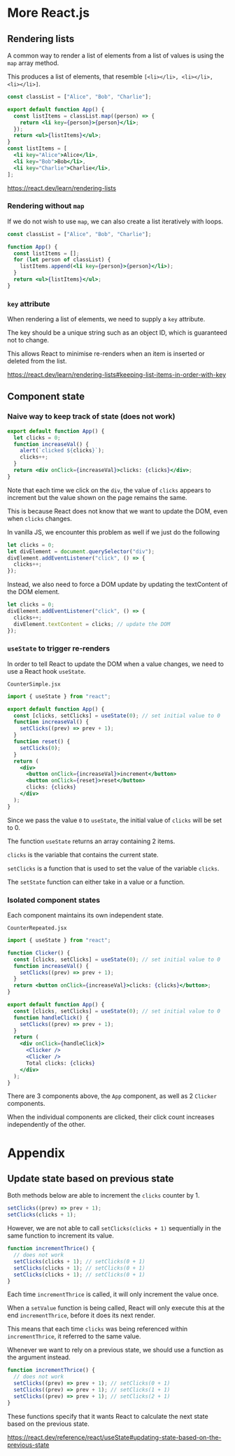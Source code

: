 # More React.js

## Rendering lists

A common way to render a list of elements from a list of values is using the `map` array method.

This produces a list of elements, that resemble `[<li></li>, <li></li>, <li></li>]`.

```jsx
const classList = ["Alice", "Bob", "Charlie"];

export default function App() {
  const listItems = classList.map((person) => {
    return <li key={person}>{person}</li>;
  });
  return <ul>{listItems}</ul>;
}
const listItems = [
  <li key="Alice">Alice</li>,
  <li key="Bob">Bob</li>,
  <li key="Charlie">Charlie</li>,
];
```

https://react.dev/learn/rendering-lists

### Rendering without `map`

If we do not wish to use `map`, we can also create a list iteratively with loops.

```jsx
const classList = ["Alice", "Bob", "Charlie"];

function App() {
  const listItems = [];
  for (let person of classList) {
    listItems.append(<li key={person}>{person}</li>);
  }
  return <ul>{listItems}</ul>;
}
```

### `key` attribute

When rendering a list of elements, we need to supply a `key` attribute.

The key should be a unique string such as an object ID, which is guaranteed not to change.

This allows React to minimise re-renders when an item is inserted or deleted from the list.

https://react.dev/learn/rendering-lists#keeping-list-items-in-order-with-key

## Component state

### Naive way to keep track of state (does not work)

```jsx
export default function App() {
  let clicks = 0;
  function increaseVal() {
    alert(`clicked ${clicks}`);
    clicks++;
  }
  return <div onClick={increaseVal}>clicks: {clicks}</div>;
}
```

Note that each time we click on the `div`, the value of `clicks` appears to increment but the value shown on the page remains the same.

This is because React does not know that we want to update the DOM, even when `clicks` changes.

In vanilla JS, we encounter this problem as well if we just do the following

```js
let clicks = 0;
let divElement = document.querySelector("div");
divElement.addEventListener("click", () => {
  clicks++;
});
```

Instead, we also need to force a DOM update by updating the textContent of the DOM element.

```js
let clicks = 0;
divElement.addEventListener("click", () => {
  clicks++;
  divElement.textContent = clicks; // update the DOM
});
```

### `useState` to trigger re-renders

In order to tell React to update the DOM when a value changes, we need to use a React hook `useState`.

`CounterSimple.jsx`

```jsx
import { useState } from "react";

export default function App() {
  const [clicks, setClicks] = useState(0); // set initial value to 0
  function increaseVal() {
    setClicks((prev) => prev + 1);
  }
  function reset() {
    setClicks(0);
  }
  return (
    <div>
      <button onClick={increaseVal}>increment</button>
      <button onClick={reset}>reset</button>
      clicks: {clicks}
    </div>
  );
}
```

Since we pass the value `0` to `useState`, the initial value of `clicks` will be set to 0.

The function `useState` returns an array containing 2 items.

`clicks` is the variable that contains the current state.

`setClicks` is a function that is used to set the value of the variable `clicks`.

The `setState` function can either take in a value or a function.

### Isolated component states

Each component maintains its own independent state.

`CounterRepeated.jsx`

```jsx
import { useState } from "react";

function Clicker() {
  const [clicks, setClicks] = useState(0); // set initial value to 0
  function increaseVal() {
    setClicks((prev) => prev + 1);
  }
  return <button onClick={increaseVal}>clicks: {clicks}</button>;
}

export default function App() {
  const [clicks, setClicks] = useState(0); // set initial value to 0
  function handleClick() {
    setClicks((prev) => prev + 1);
  }
  return (
    <div onClick={handleClick}>
      <Clicker />
      <Clicker />
      Total clicks: {clicks}
    </div>
  );
}
```

There are 3 components above, the `App` component, as well as 2 `Clicker` components.

When the individual components are clicked, their click count increases independently of the other.

# Appendix

## Update state based on previous state

Both methods below are able to increment the `clicks` counter by 1.

```jsx
setClicks((prev) => prev + 1);
setClicks(clicks + 1);
```

However, we are not able to call `setClicks(clicks + 1)` sequentially in the same function to increment its value.

```jsx
function incrementThrice() {
  // does not work
  setClicks(clicks + 1); // setClicks(0 + 1)
  setClicks(clicks + 1); // setClicks(0 + 1)
  setClicks(clicks + 1); // setClicks(0 + 1)
}
```

Each time `incrementThrice` is called, it will only increment the value once.

When a `setValue` function is being called, React will only execute this at the end `incrementThrice`, before it does its next render.

This means that each time `clicks` was being referenced within `incrementThrice`, it referred to the same value.

Whenever we want to rely on a previous state, we should use a function as the argument instead.

```jsx
function incrementThrice() {
  // does not work
  setClicks((prev) => prev + 1); // setClicks(0 + 1)
  setClicks((prev) => prev + 1); // setClicks(1 + 1)
  setClicks((prev) => prev + 1); // setClicks(2 + 1)
}
```

These functions specify that it wants React to calculate the next state based on the previous state.

https://react.dev/reference/react/useState#updating-state-based-on-the-previous-state
